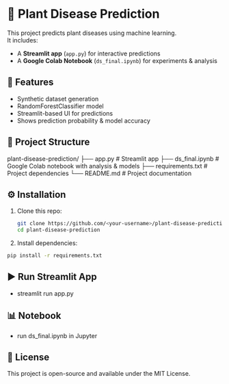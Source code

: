 # 🌱 Plant Disease Prediction

This project predicts plant diseases using machine learning.  
It includes:
- A **Streamlit app** (`app.py`) for interactive predictions  
- A **Google Colab Notebook** (`ds_final.ipynb`) for experiments & analysis  

## 🚀 Features
- Synthetic dataset generation  
- RandomForestClassifier model  
- Streamlit-based UI for predictions  
- Shows prediction probability & model accuracy  

## 📂 Project Structure
plant-disease-prediction/
├── app.py              # Streamlit app
├── ds_final.ipynb      # Google Colab notebook with analysis & models
├── requirements.txt    # Project dependencies
└── README.md           # Project documentation

## ⚙️ Installation
1. Clone this repo:
   ```sh
   git clone https://github.com/<your-username>/plant-disease-prediction.git
   cd plant-disease-prediction
2. Install dependencies:
  ```sh
  pip install -r requirements.txt
```
## ▶️ Run Streamlit App
   - streamlit run app.py

## 📊 Notebook
   - run ds_final.ipynb in Jupyter

## 📜 License
This project is open-source and available under the MIT License.
